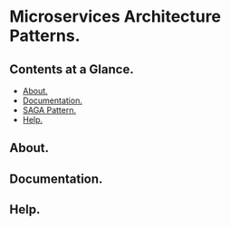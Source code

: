 # Microservices Architecture Patterns.





## Contents at a Glance.
* [About.](#about)
* [Documentation.](#documentation)
* [SAGA Pattern.](additional/saga.md)
* [Help.](#help)





## About.





## Documentation.





## Help.
